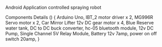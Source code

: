 

 Android Application controlled spraying robot 
 
 Components Details () {
Arduino Uno,
IBT_2 motor driver x 2,
MG996R Servo motor x 2,
Car Mirror Lifter 12v DC gear motor x 4,
Blue Reserve water tank,
DC to DC buck converter,
hc-05 bluetooth module,
12v DC Pump,
Single Channel 5V Relay Module,
Battery 12v  7amp,
power on off switch 20amp,
}
